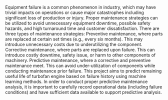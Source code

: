 Equipment failure is a common phenomenon in industry, which may have trivial impacts on operations or cause major catastrophes including significant loss of production or injury. Proper maintenance strategies can be utilized to avoid unnecessary equipment downtime, possible safety hazards, and high turnaround time and customer dissatisfaction.
There are three types of maintenance strategies:
Preventive maintenance, where parts are replaced at certain set times (e.g., every six months). This may introduce unnecessary costs due to underutilizing the component.
Corrective maintenance, where parts are replaced upon failure. This can introduce costly downtime, safety issue, or harm to other components of machinery.
Predictive maintenance, where a corrective and preventive maintenance meet. This can avoid under-utilization of components while conducting maintenance prior failure.
This project aims to predict remaining useful life of turbofan engine based on failure history using machine learning methods. In order to conduct proper predictive maintenance analysis, it is important to carefully record operational data (including failure conditions) and have sufficient data available to support predictive analysis.

